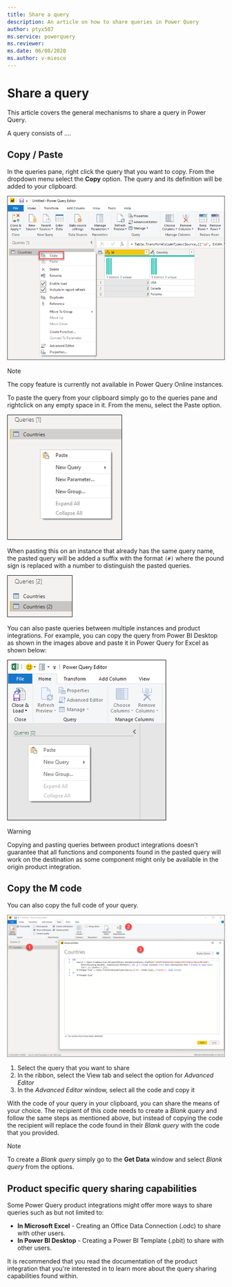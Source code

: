 ```yaml
---
title: Share a query
description: An article on how to share queries in Power Query
author: ptyx507
ms.service: powerquery
ms.reviewer: 
ms.date: 06/08/2020
ms.author: v-miesco
---
```


# Share a query

This article covers the general mechanisms to share a query in Power Query.

A query consists of ....

## Copy / Paste

In the queries pane, right click the query that you want to copy. From the dropdown menu select the **Copy** option. The query and its definition will be added to your clipboard.

![Copy query from queries pane](images/me-share-query-copy.png)

>[!Note]
> The copy feature is currently not available in Power Query Online instances.

To paste the query from your clipboard simply go to the queries pane and rightclick on any empty space in it. From the menu, select the Paste option.

![Paste query on queries pane](images/me-share-query-paste.png)

When pasting this on an instance that already has the same query name, the pasted query will be added a suffix with the format ```(#)``` where the pound sign is replaced with a number to distinguish the pasted queries.

![Pasted query](images/me-share-query-pasted.png)

You can also paste queries between multiple instances and product integrations. For example, you can copy the query from Power BI Desktop as shown in the images above and paste it in Power Query for Excel as shown below:

![Paste query from Power BI Desktop into Power Query for Excel](images/me-share-query-paste-in-excel.png)

>[!WARNING]
>Copying and pasting queries between product integrations doesn't guarantee that all functions and components found in the pasted query will work on the destination as some component might only be available in the origin product integration.

## Copy the M code

You can also copy the full code of your query.

![Copy M Code](images/me-share-query-copy-code.png)

1. Select the query that you want to share
2. In the ribbon, select the View tab and select the option for *Advanced Editor*
3. In the *Advanced Editor* window, select all the code and copy it

With the code of your query in your clipboard, you can share the means of your choice. The recipient of this code needs to create a *Blank query* and follow the same steps as mentioned above, but instead of copying the code the recipient will replace the code found in their *Blank query* with the code that you provided.

>[!NOTE]
>To create a *Blank query* simply go to the **Get Data** window and select *Blank query* from the options.

## Product specific query sharing capabilities

Some Power Query product integrations might offer more ways to share queries such as but not limited to:
* **In Microsoft Excel** - Creating an Office Data Connection (.odc) to share with other users.
* **In Power BI Desktop** - Creating a Power BI Template (.pbit) to share with other users.

It is recommended that you read the documentation of the product integration that you're interested in to learn more about the query sharing capabilities found within.